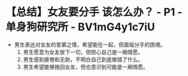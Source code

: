 # 【总结】女友要分手 该怎么办？ - P1 - 单身狗研究所 - BV1mG4y1c7iU

-   男生表达对女友的爱慕之情，希望能在一起，但面临分手的困境。
    1.  男生愿意为女友放下一切，但担心自己是一厢情愿。
    2.  男生感到疲倦和无助，不明白自己到底做错了什么。
    3.  男生希望能够挽回女友，但也意识到可能是一厢情愿。